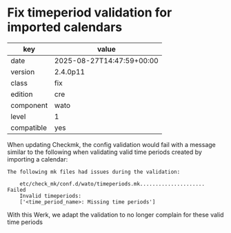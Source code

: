 [//]: # (werk v2)
# Fix timeperiod validation for imported calendars

key        | value
---------- | ---
date       | 2025-08-27T14:47:59+00:00
version    | 2.4.0p11
class      | fix
edition    | cre
component  | wato
level      | 1
compatible | yes

When updating Checkmk, the config validation would fail with a message
similar to the following when validating valid time periods created by
importing a calendar:

```
The following mk files had issues during the validation:

    etc/check_mk/conf.d/wato/timeperiods.mk..................... Failed
    Invalid timeperiods:
    ['<time_period_name>: Missing time periods']
```

With this Werk, we adapt the validation to no longer complain for these
valid time periods